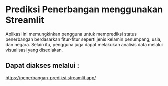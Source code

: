 # Prediksi Penerbangan menggunakan Streamlit

Aplikasi ini memungkinkan pengguna untuk memprediksi status penerbangan berdasarkan fitur-fitur seperti jenis kelamin penumpang, usia, dan negara. Selain itu, pengguna juga dapat melakukan analisis data melalui visualisasi yang disediakan.

## Dapat diakses melalui : 
https://penerbangan-prediksi.streamlit.app/
